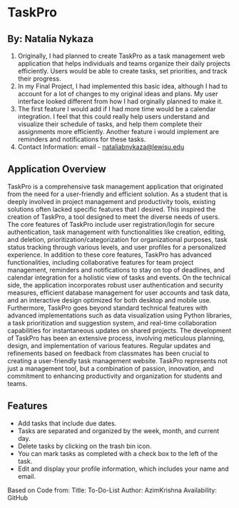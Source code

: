 # TaskPro

## By: Natalia Nykaza

1. Originally, I had planned to create TaskPro as a task management web application that helps individuals and teams organize their daily projects efficiently. Users would be able to create tasks, set priorities, and track their progress.
2. In my Final Project, I had implemented this basic idea, although I had to account for a lot of changes to my original ideas and plans. My user interface looked different from how I had orginally planned to make it.
3. The first feature I would add if I had more time would be a calendar integration. I feel that this could really help users understand and visualize their schedule of tasks, and help them complete their assignments more efficiently. Another feature i would implement are reminders and notifications for these tasks.
4. Contact Information: email - nataliabnykaza@lewisu.edu

## Application Overview
TaskPro is a comprehensive task management application that originated from the need for a user-friendly and efficient solution. As a student that is deeply involved in project management and productivity tools, existing solutions often lacked specific features that I desired. This inspired the creation of TaskPro, a tool designed to meet the diverse needs of users.
The core features of TaskPro include user registration/login for secure authentication, task management with functionalities like creation, editing, and deletion, prioritization/categorization for organizational purposes, task status tracking through various levels, and user profiles for a personalized experience.
In addition to these core features, TaskPro has advanced functionalities, including collaborative features for team project management, reminders and notifications to stay on top of deadlines, and calendar integration for a holistic view of tasks and events.
On the technical side, the application incorporates robust user authentication and security measures, efficient database management for user accounts and task data, and an interactive design optimized for both desktop and mobile use.
Furthermore, TaskPro goes beyond standard technical features with advanced implementations such as data visualization using Python libraries, a task prioritization and suggestion system, and real-time collaboration capabilities for instantaneous updates on shared projects.
The development of TaskPro has been an extensive process, involving meticulous planning, design, and implementation of various features. Regular updates and refinements based on feedback from classmates has been crucial to creating a user-friendly task management website. TaskPro represents not just a management tool, but a combination of passion, innovation, and commitment to enhancing productivity and organization for students and teams.

## Features
- Add tasks that include due dates.
- Tasks are separated and organized by the week, month, and current day.
- Delete tasks by clicking on the trash bin icon.
- You can mark tasks as completed with a check box to the left of the task.
- Edit and display your profile information, which includes your name and email.

Based on Code from:
  Title: To-Do-List
  Author: AzimKrishna 
  Availability: GitHub
